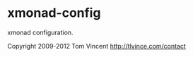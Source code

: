 # xmonad-config

xmonad configuration.

Copyright 2009-2012 Tom Vincent <http://tlvince.com/contact>
